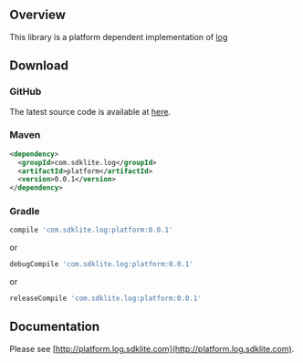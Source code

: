 ## Overview

This library is a platform dependent implementation of [log](https://github.com/sdklite/log)

## Download

### GitHub

The latest source code is available at [here](https://github.com/sdklite/log-platform/releases/latest).

### Maven

```xml
<dependency>
  <groupId>com.sdklite.log</groupId>
  <artifactId>platform</artifactId>
  <version>0.0.1</version>
</dependency>
```

### Gradle

```gradle
compile 'com.sdklite.log:platform:0.0.1'
```
or

```gradle
debugCompile 'com.sdklite.log:platform:0.0.1'
```

or

```gradle
releaseCompile 'com.sdklite.log:platform:0.0.1'
```

## Documentation

Please see [http://platform.log.sdklite.com](http://platform.log.sdklite.com).
